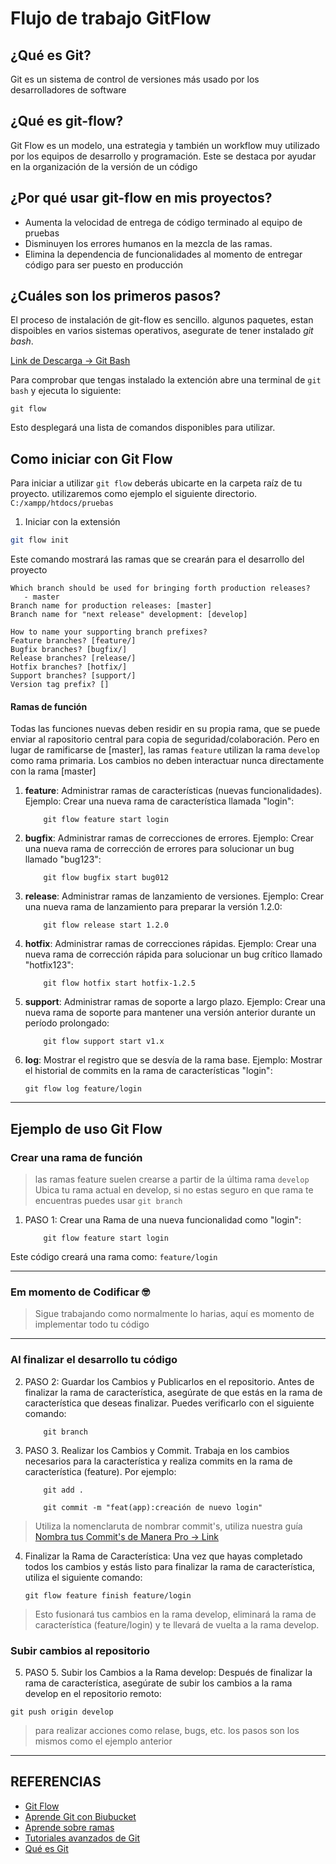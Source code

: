# Flujo de trabajo GitFlow
## ¿Qué es Git?
Git es un sistema de control de versiones más usado por los desarrolladores de software

## ¿Qué es git-flow?
Git Flow es un modelo, una estrategia y también un workflow muy utilizado por los equipos de desarrollo y programación. Este se destaca por ayudar en la organización de la versión de un código

## ¿Por qué usar git-flow en mis proyectos?
* Aumenta la velocidad de entrega de código terminado al equipo de pruebas
* Disminuyen los errores humanos en la mezcla de las ramas.
* Elimina la dependencia de funcionalidades al momento de entregar código para ser puesto en producción

## ¿Cuáles son los primeros pasos?
El proceso de instalación de git-flow es sencillo. algunos paquetes, estan dispoibles en varios sistemas operativos, 
asegurate de tener instalado *git bash*.

[Link de Descarga -> Git Bash](https://git-scm.com/downloads)

Para comprobar que tengas instalado la extención abre una terminal de `git bash` y ejecuta lo siguiente:


```console
git flow
```
Esto desplegará una lista de comandos disponibles para utilizar.

## Como iniciar con Git Flow
Para iniciar a utilizar `git flow` deberás ubicarte en la carpeta raíz de tu proyecto.
utilizaremos como ejemplo el siguiente directorio. `C:/xampp/htdocs/pruebas`

1. Iniciar con la extensión

```bash
git flow init
```
Este comando mostrará las ramas que se crearán para el desarrollo del proyecto

```console
Which branch should be used for bringing forth production releases?
   - master
Branch name for production releases: [master]
Branch name for "next release" development: [develop]

How to name your supporting branch prefixes?
Feature branches? [feature/]
Bugfix branches? [bugfix/]
Release branches? [release/]
Hotfix branches? [hotfix/]
Support branches? [support/]
Version tag prefix? []

```
#### Ramas de función
Todas las funciones nuevas deben residir en su propia rama, que se puede enviar al rapositorio central para copia de seguridad/colaboración.
Pero en lugar de ramificarse de [master], las ramas `feature` utilizan la rama `develop` como rama primaria. Los cambios no deben interactuar nunca directamente con la rama [master]

1. **feature**: Administrar ramas de características (nuevas funcionalidades).
    Ejemplo: Crear una nueva rama de característica llamada "login":

    ```console
        git flow feature start login
    ```

2. **bugfix**: Administrar ramas de correcciones de errores.
    Ejemplo: Crear una nueva rama de corrección de errores para solucionar un bug llamado "bug123":

    ```console
        git flow bugfix start bug012
    ```

3. **release**: Administrar ramas de lanzamiento de versiones.
    Ejemplo: Crear una nueva rama de lanzamiento para preparar la versión 1.2.0:

    ```console
        git flow release start 1.2.0
    ```

4. **hotfix**: Administrar ramas de correcciones rápidas.
    Ejemplo: Crear una nueva rama de corrección rápida para solucionar un bug crítico llamado "hotfix123":
    
    ```console
        git flow hotfix start hotfix-1.2.5
    ```

5. **support**: Administrar ramas de soporte a largo plazo.
    Ejemplo: Crear una nueva rama de soporte para mantener una versión anterior durante un período prolongado:

    ```console
        git flow support start v1.x
    ```

6. **log**: Mostrar el registro que se desvía de la rama base.
    Ejemplo: Mostrar el historial de commits en la rama de características "login":

    ```console
    git flow log feature/login
    ```
---

## Ejemplo de uso Git Flow

### Crear una rama de función

> las ramas feature suelen crearse a partir de la última rama `develop`
> Ubica tu rama actual en develop, si no estas seguro en que rama te encuentras puedes usar `git branch`

1. PASO 1: Crear una Rama de una nueva funcionalidad como "login":

    ```console
        git flow feature start login
    ```

Este código creará una rama como: `feature/login`

---

### Em momento de Codificar 🤓
> Sigue trabajando como normalmente lo harias, aquí es momento de implementar todo tu código

---

### Al finalizar el desarrollo tu código

2. PASO 2: Guardar los Cambios y Publicarlos en el repositorio.
Antes de finalizar la rama de característica, asegúrate de que estás en la rama de característica que deseas finalizar. Puedes verificarlo con el siguiente comando:

    ```console
        git branch
    ```

3. PASO 3. Realizar los Cambios y Commit.
Trabaja en los cambios necesarios para la característica y realiza commits en la rama de característica (feature). Por ejemplo:

    ```console
        git add .

        git commit -m "feat(app):creación de nuevo login"
    ```
> Utiliza la nomenclaruta de nombrar commit's, utiliza nuestra guía
[Nombra tus Commit's de Manera Pro -> Link](https://github.com/DEVELOGY/guia_github#nombrar-commits)

4. Finalizar la Rama de Característica:
Una vez que hayas completado todos los cambios y estás listo para finalizar la rama de característica, utiliza el siguiente comando:

    ```console
    git flow feature finish feature/login
    ```

> Esto fusionará tus cambios en la rama develop, eliminará la rama de característica (feature/login) y te llevará de vuelta a la rama develop.

### Subir cambios al repositorio

5. PASO 5. Subir los Cambios a la Rama develop:
Después de finalizar la rama de característica, asegúrate de subir los cambios a la rama develop en el repositorio remoto:

```console
git push origin develop
```

> para realizar acciones como relase, bugs, etc. los pasos son los mismos como el ejemplo anterior


--- 
## REFERENCIAS 


* [Git Flow](https://www.atlassian.com/es/git/tutorials/comparing-workflows/gitflow-workflow)
* [Aprende Git con Biubucket](https://www.atlassian.com/es/git/tutorials/learn-git-with-bitbucket-cloud)
* [Aprende sobre ramas](https://www.atlassian.com/es/git/tutorials/learn-branching-with-bitbucket-cloud)
* [Tutoriales avanzados de Git](https://www.atlassian.com/es/git/tutorials/advanced-overview)
* [Qué es Git](https://www.atlassian.com/es/git/tutorials/what-is-git)
